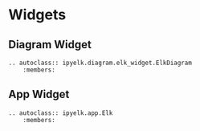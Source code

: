 # Widgets

## Diagram Widget

```{eval-rst}
.. autoclass:: ipyelk.diagram.elk_widget.ElkDiagram
    :members:
```

## App Widget
```{eval-rst}
.. autoclass:: ipyelk.app.Elk
    :members:
```
